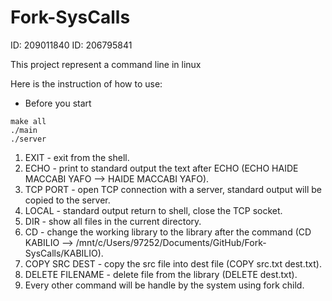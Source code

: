 # Fork-SysCalls
ID: 209011840 
ID: 206795841


This project represent a command line in linux

Here is the instruction of how to use:

- Before you start

<div dir='ltr'>

    make all
    ./main
    ./server
</div>


1. EXIT - exit from the shell.
2. ECHO - print to standard output the text after ECHO (ECHO HAIDE MACCABI YAFO -->  HAIDE MACCABI YAFO).
3. TCP PORT - open TCP connection with a server, standard output will be copied to the server.
4. LOCAL - standard output return to shell, close the TCP socket.
5. DIR - show all files in the current directory.
6. CD - change the working library to the library after the command (CD KABILIO --> /mnt/c/Users/97252/Documents/GitHub/Fork-SysCalls/KABILIO).
7. COPY SRC DEST - copy the src file into dest file (COPY src.txt dest.txt).
8. DELETE FILENAME - delete file from the library (DELETE dest.txt).
9. Every other command will be handle by the system using fork child. 
  
 
